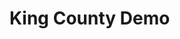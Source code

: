 # King County Demo

<div class="flourish-embed flourish-chart" data-src="visualisation/12595909"><script src="https://public.flourish.studio/resources/embed.js"></script></div>
